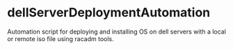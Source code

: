 # dellServerDeploymentAutomation
Automation script for deploying and installing OS on dell servers with a local or remote iso file using racadm tools.
